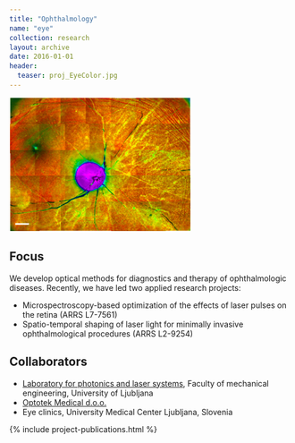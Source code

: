 ```yaml
---
title: "Ophthalmology"
name: "eye"
collection: research
layout: archive
date: 2016-01-01
header:
  teaser: proj_EyeColor.jpg
---
```


![Eye](/images/proj_EyeColor.jpg)

Focus
-----
We develop optical methods for diagnostics and therapy of ophthalmologic diseases. Recently, we have led two applied research projects:

* Microspectroscopy-based optimization of the effects of laser pulses on the retina (ARRS L7-7561)
* Spatio-temporal shaping of laser light for minimally invasive ophthalmological procedures (ARRS L2-9254)


Collaborators
-------------
* [Laboratory for photonics and laser systems](https://www.fs.uni-lj.si/en/research_work/laboratories/laboratory_presentation/2016111513291034/), Faculty of mechanical engineering, University of Ljubljana
* [Optotek Medical d.o.o.](https://www.optotek-medical.com/)
* Eye clinics, University Medical Center Ljubljana, Slovenia


{% include project-publications.html %}
